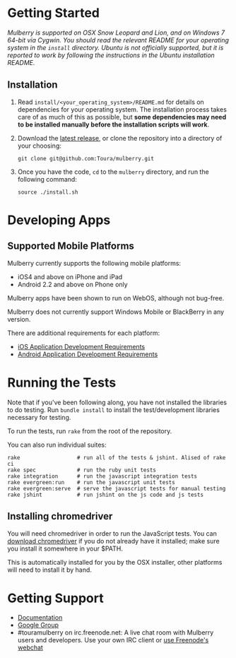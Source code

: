 # Getting Started

*Mulberry is supported on OSX Snow Leopard and Lion, and on Windows 7 64-bit
via Cygwin. You should read the relevant README for your operating system in
the `install` directory. Ubuntu is not officially supported, but it is reported
to work by following the instructions in the Ubuntu installation README.*

## Installation

1. Read `install/<your_operating_system>/README.md` for details on dependencies
  for your operating system. The installation process takes care of as much of
  this as possible, but **some dependencies may need to be installed manually
  before the installation scripts will work**.
2. Download the [latest release](https://github.com/Toura/mulberry/tags), or
  clone the repository into a directory of your choosing:

    `git clone git@github.com:Toura/mulberry.git`

3. Once you have the code, `cd` to the `mulberry` directory, and run the following
command:

    `source ./install.sh`

# Developing Apps

## Supported Mobile Platforms

Mulberry currently supports the following mobile platforms:

- iOS4 and above on iPhone and iPad
- Android 2.2 and above on Phone only

Mulberry apps have been shown to run on WebOS, although not bug-free.

Mulberry does not currently support Windows Mobile or BlackBerry in any version.

There are additional requirements for each platform:

- [iOS Application Development Requirements](https://github.com/Toura/mulberry/wiki/Requirements-for-Developing-iOS-Apps)
- [Android Application Development Requirements](https://github.com/Toura/mulberry/wiki/Requirements-for-Developing-Android-Apps)

# Running the Tests

Note that if you've been following along, you have not installed the libraries
to do testing. Run `bundle install` to install the test/development libraries necessary
for testing.

To run the tests, run `rake` from the root of the repository.

You can also run individual suites:

    rake                  # run all of the tests & jshint. Alised of rake ci
    rake spec             # run the ruby unit tests
    rake integration      # run the javascript integration tests
    rake evergreen:run    # run the javascript unit tests
    rake evergreen:serve  # serve the javascript tests for manual testing
    rake jshint           # run jshint on the js code and js tests

## Installing chromedriver

You will need chromedriver in order to run the JavaScript tests. You can
[download chromedriver](http://code.google.com/p/chromium/downloads/list)
if you do not already have it installed; make sure you install it somewhere in your $PATH.

This is automatically installed for you by the OSX installer, other platforms
will need to install it by hand.

# Getting Support

- [Documentation](https://github.com/toura/mulberry/wiki)
- [Google Group](https://groups.google.com/forum/#!forum/toura-mulberry)
- #touramulberry on irc.freenode.net: A live chat room with Mulberry users and
  developers. Use your own IRC client or [use Freenode's webchat](http://webchat.freenode.net/)

